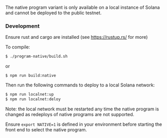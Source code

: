 The native program variant is only available on a local instance of Solana and
cannot be deployed to the public testnet.

### Development
Ensure rust and cargo are installed (see https://rustup.rs/ for more)

To compile:
```sh
$ ./program-native/build.sh
```
or
```
$ npm run build:native
```

Then run the following commands to deploy to a local Solana network:
```sh
$ npm run localnet:up
$ npm run localnet:deloy
```

Note: the local network must be restarted any time the native program is changed
as redeploys of native programs are not supported.

Ensure `export NATIVE=1` is defined in your environment before
starting the front end to select the native program.


